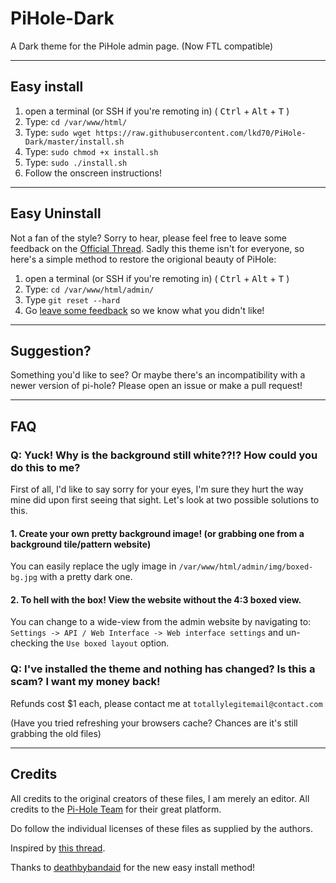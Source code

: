 # PiHole-Dark
A Dark theme for the PiHole admin page. (Now FTL compatible)


----------

## Easy install

1. open a terminal (or SSH if you're remoting in) ( <kbd>Ctrl</kbd> + <kbd>Alt</kbd> + <kbd>T</kbd> )
2. Type: `cd /var/www/html/`
3. Type: `sudo wget https://raw.githubusercontent.com/lkd70/PiHole-Dark/master/install.sh`
4. Type: `sudo chmod +x install.sh`
5. Type: `sudo ./install.sh`
6. Follow the onscreen instructions!

----------

## Easy Uninstall

Not a fan of the style? Sorry to hear, please feel free to leave some feedback on the [Official Thread](https://discourse.pi-hole.net/t/dark-admin-dashboard/). Sadly this theme isn't for everyone, so here's a simple method to restore the origional beauty of PiHole:

1. open a terminal (or SSH if you're remoting in) ( <kbd>Ctrl</kbd> + <kbd>Alt</kbd> + <kbd>T</kbd> )
2. Type: `cd /var/www/html/admin/`
3. Type `git reset --hard`
4. Go [leave some feedback](https://discourse.pi-hole.net/t/dark-admin-dashboard/) so we know what you didn't like!

----------

## Suggestion?

Something you'd like to see? Or maybe there's an incompatibility with a newer version of pi-hole? Please open an issue or make a pull request!

----------

## FAQ

### Q: Yuck! Why is the background still white??!? How could you do this to me?
First of all, I'd like to say sorry for your eyes, I'm sure they hurt the way mine did upon first seeing that sight.
Let's look at two possible solutions to this.
#### 1. Create your own pretty background image! (or grabbing one from a background tile/pattern website)
You can easily replace the ugly image in `/var/www/html/admin/img/boxed-bg.jpg` with a pretty dark one.
#### 2. To hell with the box! View the website without the 4:3 boxed view.
You can change to a wide-view from the admin website by navigating to: `Settings -> API / Web Interface -> Web interface settings` and un-checking the `Use boxed layout` option.

### Q: I've installed the theme and nothing has changed? Is this a scam? I want my money back!
Refunds cost $1 each, please contact me at `totallylegitemail@contact.com`

(Have you tried refreshing your browsers cache? Chances are it's still grabbing the old files)

----------

## Credits

All credits to the original creators of these files, I am merely an editor.
All credits to the [Pi-Hole Team](https://pi-hole.net) for their great platform.

Do follow the individual licenses of these files as supplied by the authors.

Inspired by [this thread](https://discourse.pi-hole.net/t/dark-admin-theme/647/62).

Thanks to [deathbybandaid](https://discourse.pi-hole.net/u/deathbybandaid) for the new easy install method!
